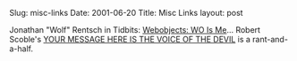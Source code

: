 Slug: misc-links
Date: 2001-06-20
Title: Misc Links
layout: post

Jonathan &quot;Wolf&quot; Rentsch in Tidbits: <a href="http://db.tidbits.com/getbits.acgi?tbart=06465">Webobjects: WO Is Me</a>... Robert Scoble&#39;s <a href="http://groups.yahoo.com/group/decentralization/message/2978">YOUR MESSAGE HERE IS THE VOICE OF THE DEVIL</a> is a rant-and-a-half.
